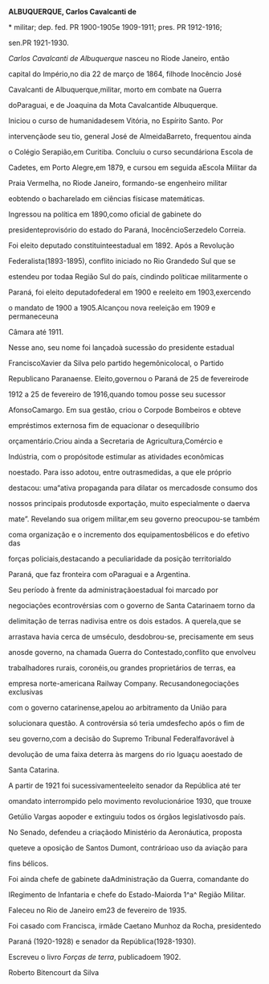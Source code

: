 **ALBUQUERQUE, Carlos Cavalcanti de**



\* militar; dep. fed. PR 1900-1905e 1909-1911; pres. PR 1912-1916;

sen.PR 1921-1930.



*Carlos Cavalcanti de Albuquerque* nasceu no Riode Janeiro, então

capital do Império,no dia 22 de março de 1864, filhode Inocêncio José

Cavalcanti de Albuquerque,militar, morto em combate na Guerra

doParaguai, e de Joaquina da Mota Cavalcantide Albuquerque.



Iniciou o curso de humanidadesem Vitória, no Espírito Santo. Por

intervençãode seu tio, general José de AlmeidaBarreto, frequentou ainda

o Colégio Serapião,em Curitiba. Concluiu o curso secundáriona Escola de

Cadetes, em Porto Alegre,em 1879, e cursou em seguida aEscola Militar da

Praia Vermelha, no Riode Janeiro, formando-se engenheiro militar

eobtendo o bacharelado em ciências físicase matemáticas.



Ingressou na política em 1890,como oficial de gabinete do

presidenteprovisório do estado do Paraná, InocêncioSerzedelo Correia.

Foi eleito deputado constituinteestadual em 1892. Após a Revolução

Federalista(1893-1895), conflito iniciado no Rio Grandedo Sul que se

estendeu por todaa Região Sul do país, cindindo políticae militarmente o

Paraná, foi eleito deputadofederal em 1900 e reeleito em 1903,exercendo

o mandato de 1900 a 1905.Alcançou nova reeleição em 1909 e permaneceuna

Câmara até 1911.



Nesse ano, seu nome foi lançadoà sucessão do presidente estadual

FranciscoXavier da Silva pelo partido hegemônicolocal, o Partido

Republicano Paranaense. Eleito,governou o Paraná de 25 de fevereirode

1912 a 25 de fevereiro de 1916,quando tomou posse seu sucessor

AfonsoCamargo. Em sua gestão, criou o Corpode Bombeiros e obteve

empréstimos externosa fim de equacionar o desequilíbrio

orçamentário.Criou ainda a Secretaria de Agricultura,Comércio e

Indústria, com o propósitode estimular as atividades econômicas

noestado. Para isso adotou, entre outrasmedidas, a que ele próprio

destacou: uma“ativa propaganda para dilatar os mercadosde consumo dos

nossos principais produtosde exportação, muito especialmente o daerva

mate”. Revelando sua origem militar,em seu governo preocupou-se também

coma organização e o incremento dos equipamentosbélicos e do efetivo das

forças policiais,destacando a peculiaridade da posição territorialdo

Paraná, que faz fronteira com oParaguai e a Argentina.



Seu período à frente da administraçãoestadual foi marcado por

negociações econtrovérsias com o governo de Santa Catarinaem torno da

delimitação de terras nadivisa entre os dois estados. A querela,que se

arrastava havia cerca de umséculo, desdobrou-se, precisamente em seus

anosde governo, na chamada Guerra do Contestado,conflito que envolveu

trabalhadores rurais, coronéis,ou grandes proprietários de terras, ea

empresa norte-americana Railway Company. Recusandonegociações exclusivas

com o governo catarinense,apelou ao arbitramento da União para

solucionara questão. A controvérsia só teria umdesfecho após o fim de

seu governo,com a decisão do Supremo Tribunal Federalfavorável à

devolução de uma faixa deterra às margens do rio Iguaçu aoestado de

Santa Catarina.



A partir de 1921 foi sucessivamenteeleito senador da República até ter

omandato interrompido pelo movimento revolucionárioe 1930, que trouxe

Getúlio Vargas aopoder e extinguiu todos os órgãos legislativosdo país.

No Senado, defendeu a criaçãodo Ministério da Aeronáutica, proposta

queteve a oposição de Santos Dumont, contrárioao uso da aviação para

fins bélicos.



Foi ainda chefe de gabinete daAdministração da Guerra, comandante do

IRegimento de Infantaria e chefe do Estado-Maiorda 1^a^ Região Militar.



Faleceu no Rio de Janeiro em23 de fevereiro de 1935.



Foi casado com Francisca, irmãde Caetano Munhoz da Rocha, presidentedo

Paraná (1920-1928) e senador da República(1928-1930).



Escreveu o livro *Forças de terra*, publicadoem 1902.



Roberto Bitencourt da Silva



